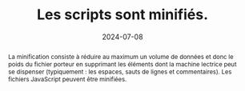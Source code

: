 ---
title: Les scripts sont minifiés.
abstract: "La minification consiste à réduire au maximum un volume de données et donc le poids du fichier porteur en supprimant les éléments dont la machine lectrice peut se dispenser (typiquement&nbsp;: les espaces, sauts de lignes et commentaires). Les fichiers JavaScript peuvent être minifiées."
categories: 
    - "performances et rétrocompatibilité"
agrege: O4223-E068
opquast: '4 223'
indiceebook: '68'
description: "Règle n°68"
before: "67"
weight: "068"
after: "69"
actif: '1'
layout: rules
date: 2024-07-08
tags: 
    - "Écoconception"
objectif: 
    - "Minimiser la quantité de données à télécharger"
    - "Améliorer les performances"
    - "Diminuer l'impact énergétique lié à la consultation du livre numérique"
Meo: 
    - "Supprimer les espaces non nécessaires et les commentaires dans les fichiers JavaScript en recourant à des outils dédiés"
Controle: 
    - "Vérifier manuellement au sein de tous les fichiers JavaScript qu'aucun retour ligne, commentaire, indentation ou saut de ligne n'est présent."
    - "Ou identifier la liste des fichiers JavaScript non minifiés à l'aide d'outils de développement (navigateurs, outils en ligne, etc.)"
epubcheck: 
ace: 
humancheck: true
ReadiumGoToolkit: 
Source: 
    - "Opquast"
Referentiel: 
    - "[Web Sustainability Guidelines (WSG)](https://w3c.github.io/sustyweb/#minify-your-html-css-and-javascript)"
    - "[Référentiel général de l’écoconception des services numériques](https://www.arcep.fr/uploads/tx_gspublication/consultation-referentiel-ecoconception-services-numeriques_091023.pdf) (6.5 Le service numérique a-t-il mis en place des techniques de compression sur la totalité des ressources transférées dont il a le contrôle&nbsp;?)"
steps: 
    - "Production numérique"
    - ""
---